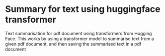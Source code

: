 # Summary for text using huggingface transformer
Text summarisation for pdf document using transformers from Hugging Face. This works by using a transformer model to summarise text from a given pdf document, and then saving the summarised text in a pdf document
